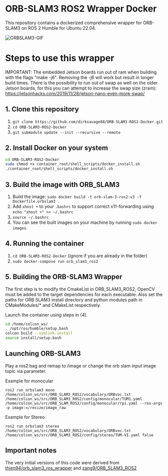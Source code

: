 # ORB-SLAM3 ROS2 Wrapper Docker

This repository contains a dockerized comprehensive wrapper for ORB-SLAM3 on ROS 2 Humble for Ubuntu 22.04.

![ORBSLAM3-GIF](orbslam3.gif)

# Steps to use this wrapper

IMPORTANT: The embedded Jetson boards run out of ram when building with the flags "make -j6". Removing the -j6 will work but result in longer build times. There is the possibility to run out of swap as well on the older Jetson boards, for this you can attempt to increase the swap size (zram): https://jetsonhacks.com/2019/11/28/jetson-nano-even-more-swap/

## 1. Clone this repository

1. ```git clone https://github.com/dirksavage88/ORB-SLAM3-ROS2-Docker.git```
2. ```cd ORB-SLAM3-ROS2-Docker```
3. ```git submodule update --init --recursive --remote```

## 2. Install Docker on your system

```bash
cd ORB-SLAM3-ROS2-Docker
sudo chmod +x container_root/shell_scripts/docker_install.sh
./container_root/shell_scripts/docker_install.sh
```

## 3. Build the image with ORB_SLAM3

1. Build the image: ```sudo docker build -t orb-slam-3-ros2:v3 -f Dockerfile.orbslam3 .```
2. Add ```xhost +``` to your ```.bashrc``` to support correct x11-forwarding using ```echo "xhost +" >> ~/.bashrc```
3. ```source ~/.bashrc```
4. You can see the built images on your machine by running ```sudo docker images```.

## 4. Running the container

1. ```cd ORB-SLAM3-ROS2-Docker``` (ignore if you are already in the folder)
2. ```sudo docker-compose run orb_slam3_ros2```

## 5. Building the ORB-SLAM3 Wrapper

The first step is to modify the CmakeList in ORB_SLAM3_ROS2, OpenCV must be added to the target dependencies for each executable. Also set the paths for ORB SLAM3 install directory and python modules path in CMakeModules/* and CMakeList respectively.

Launch the container using steps in (4).
```bash
cd /home/colcon_ws/
. /opt/ros/humble/setup.bash
colcon build --symlink-install
source install/setup.bash
```

## Launching ORB-SLAM3
Play a ros2 bag and remap to /image or change the orb slam input image topic via parameter.

Example for monocular

```ros2 run orbslam3 mono /home/colcon_ws/src/ORB_SLAM3_ROS2/vocabulary/ORBvoc.txt /home/colcon_ws/src/ORB_SLAM3_ROS2/config/monocular/TUM1.yaml /home/colcon_ws/src/ORB_SLAM_ROS2/config/monocular/rpi.yaml --ros-args -p image:=/resize/image_raw```

Example for Stereo
```
ros2 run orbslam3 stereo /home/colcon_ws/src/ORB_SLAM3_ROS2/vocabulary/ORBvoc.txt /home/colcon_ws/src/ORB_SLAM3_ROS2/config/stereo/TUM-VI.yaml false
```


## Important notes


The very initial versions of this code were derived from [thien94/orb_slam3_ros_wrapper](https://github.com/thien94/orb_slam3_ros_wrapper) and [zang9/ORB_SLAM3_ROS2](https://github.com/zang09/ORB_SLAM3_ROS2)
